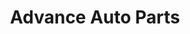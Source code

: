 ---
title: "Advance Auto Parts"
url: /opelika/advance-auto-parts-pepperell-parkway/
shop: car parts
---